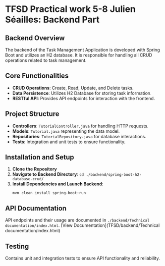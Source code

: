 # TFSD Practical work 5-8 Julien Séailles: Backend Part

## Backend Overview
The backend of the Task Management Application is developed with Spring Boot and utilizes an H2 database. It is responsible for handling all CRUD operations related to task management.

## Core Functionalities
- **CRUD Operations**: Create, Read, Update, and Delete tasks.
- **Data Persistence**: Utilizes H2 Database for storing task information.
- **RESTful API**: Provides API endpoints for interaction with the frontend.

## Project Structure
- **Controllers**: `TutorialController.java` for handling HTTP requests.
- **Models**: `Tutorial.java` representing the data model.
- **Repositories**: `TutorialRepository.java` for database interactions.
- **Tests**: Integration and unit tests to ensure functionality.

## Installation and Setup
1. **Clone the Repository**
2. **Navigate to Backend Directory**: `cd ./backend/spring-boot-h2-database-crud/`
3. **Install Dependencies and Launch Backend**:
   ```
   mvn clean install spring-boot:run
   ```

## API Documentation
API endpoints and their usage are documented in `./backend/Technical documentation/index.html`. [View Documentation](TFSD/backend/Technical documentation/index.html)

## Testing
Contains unit and integration tests to ensure API functionality and reliability.

